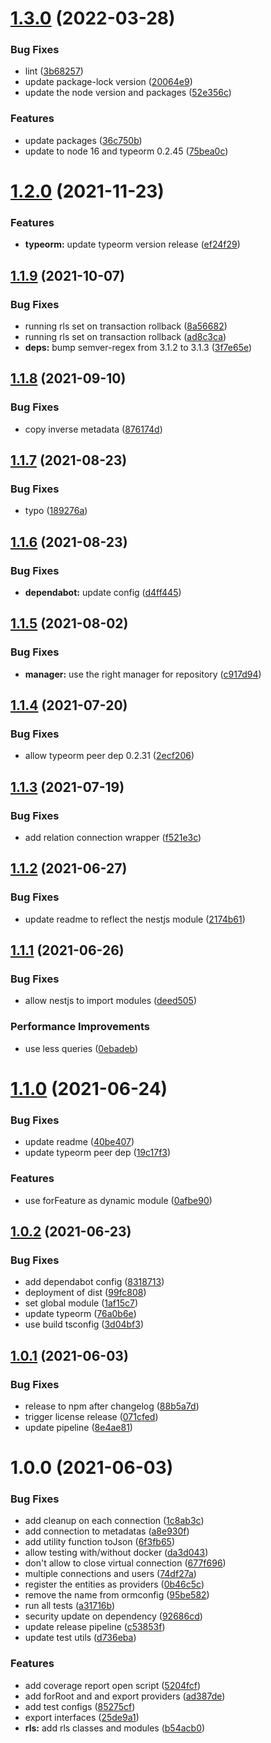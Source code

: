 # [1.3.0](https://github.com/Avallone-io/rls/compare/v1.2.0...v1.3.0) (2022-03-28)


### Bug Fixes

* lint ([3b68257](https://github.com/Avallone-io/rls/commit/3b682570519d4cfaf7b62db916dabf090210a16a))
* update package-lock version ([20064e9](https://github.com/Avallone-io/rls/commit/20064e9dea6bdda24031468760c85e2ff02afef2))
* update the node version and packages ([52e356c](https://github.com/Avallone-io/rls/commit/52e356c3943124cb5dd03c17b95652742efa9757))


### Features

* update packages ([36c750b](https://github.com/Avallone-io/rls/commit/36c750bfa4539d56de8351cd7ac565aab7a3b3ba))
* update to node 16 and typeorm 0.2.45 ([75bea0c](https://github.com/Avallone-io/rls/commit/75bea0c0bacd650eae42f5141ec37751f0fa3870))

# [1.2.0](https://github.com/Avallone-io/rls/compare/v1.1.9...v1.2.0) (2021-11-23)


### Features

* **typeorm:** update typeorm version release ([ef24f29](https://github.com/Avallone-io/rls/commit/ef24f29d738333819e98acb83364b7d163c2d27f))

## [1.1.9](https://github.com/Avallone-io/rls/compare/v1.1.8...v1.1.9) (2021-10-07)


### Bug Fixes

* running rls set on transaction rollback ([8a56682](https://github.com/Avallone-io/rls/commit/8a5668200d54f914dd0ff25f91e5a99d83bdfdd6))
* running rls set on transaction rollback ([ad8c3ca](https://github.com/Avallone-io/rls/commit/ad8c3ca1e0702de5ef9d6fe359bb1a379f5d9812))
* **deps:** bump semver-regex from 3.1.2 to 3.1.3 ([3f7e65e](https://github.com/Avallone-io/rls/commit/3f7e65ea5972f0fe8ed4336602a96bb4d548d2f7))

## [1.1.8](https://github.com/Avallone-io/rls/compare/v1.1.7...v1.1.8) (2021-09-10)


### Bug Fixes

* copy inverse metadata ([876174d](https://github.com/Avallone-io/rls/commit/876174dfebbf327b9c3206d1fddc942cc5d50bc4))

## [1.1.7](https://github.com/Avallone-io/rls/compare/v1.1.6...v1.1.7) (2021-08-23)


### Bug Fixes

* typo ([189276a](https://github.com/Avallone-io/rls/commit/189276a7db7999d2a99f62bb75a90b4466637333))

## [1.1.6](https://github.com/Avallone-io/rls/compare/v1.1.5...v1.1.6) (2021-08-23)


### Bug Fixes

* **dependabot:** update config ([d4ff445](https://github.com/Avallone-io/rls/commit/d4ff445f67514aa430a9d44a35256d33b35f730d))

## [1.1.5](https://github.com/Avallone-io/rls/compare/v1.1.4...v1.1.5) (2021-08-02)


### Bug Fixes

* **manager:** use the right manager for repository ([c917d94](https://github.com/Avallone-io/rls/commit/c917d94f5f54c40135c0b9efc608c0fba37b8a80))

## [1.1.4](https://github.com/Avallone-io/rls/compare/v1.1.3...v1.1.4) (2021-07-20)


### Bug Fixes

* allow typeorm peer dep 0.2.31 ([2ecf206](https://github.com/Avallone-io/rls/commit/2ecf206a3a0e84c268ce49b6612f715dab0f7ba0))

## [1.1.3](https://github.com/Avallone-io/rls/compare/v1.1.2...v1.1.3) (2021-07-19)


### Bug Fixes

* add relation connection wrapper ([f521e3c](https://github.com/Avallone-io/rls/commit/f521e3c319c92fd8f30eda597fd39cf082729cd6))

## [1.1.2](https://github.com/Avallone-io/rls/compare/v1.1.1...v1.1.2) (2021-06-27)


### Bug Fixes

* update readme to reflect the nestjs module ([2174b61](https://github.com/Avallone-io/rls/commit/2174b61ccb693e6f52b77bd9952436f0629f6df6))

## [1.1.1](https://github.com/Avallone-io/rls/compare/v1.1.0...v1.1.1) (2021-06-26)


### Bug Fixes

* allow nestjs to import modules ([deed505](https://github.com/Avallone-io/rls/commit/deed505b49637cf83118184b174b89ed12446557))


### Performance Improvements

* use less queries ([0ebadeb](https://github.com/Avallone-io/rls/commit/0ebadeba1b7a6dc8ae6339eeca6e4f8d8aa44109))

# [1.1.0](https://github.com/Avallone-io/rls/compare/v1.0.2...v1.1.0) (2021-06-24)


### Bug Fixes

* update readme ([40be407](https://github.com/Avallone-io/rls/commit/40be40787a3dc08a7423446b8795c044f2f94a5e))
* update typeorm peer dep ([19c17f3](https://github.com/Avallone-io/rls/commit/19c17f3508d86804e193d11318a097a8ab0cde46))


### Features

* use forFeature as dynamic module ([0afbe90](https://github.com/Avallone-io/rls/commit/0afbe902c659c4350c9f00d176e031b3581720b0))

## [1.0.2](https://github.com/Avallone-io/rls/compare/v1.0.1...v1.0.2) (2021-06-23)


### Bug Fixes

* add dependabot config ([8318713](https://github.com/Avallone-io/rls/commit/8318713cb85990c15b20bd57245ed5ab3d0c0a56))
* deployment of dist ([99fc808](https://github.com/Avallone-io/rls/commit/99fc808f09e5ad97d44c03f5989d13f128be10a8))
* set global module ([1af15c7](https://github.com/Avallone-io/rls/commit/1af15c7d8958c367a04fdd6ba1a924463946ed36))
* update typeorm ([76a0b6e](https://github.com/Avallone-io/rls/commit/76a0b6e5a1516688cbab40b6a726789672475e8f))
* use build tsconfig ([3d04bf3](https://github.com/Avallone-io/rls/commit/3d04bf3f06aa06aedbe7abe561d2de9649b62955))

## [1.0.1](https://github.com/Avallone-io/rls/compare/v1.0.0...v1.0.1) (2021-06-03)


### Bug Fixes

* release to npm after changelog ([88b5a7d](https://github.com/Avallone-io/rls/commit/88b5a7d5d4671f24daed71b60749989406baa2b8))
* trigger license release ([071cfed](https://github.com/Avallone-io/rls/commit/071cfed7e013af83010b8b622956c29d0e6bf6ff))
* update pipeline ([8e4ae81](https://github.com/Avallone-io/rls/commit/8e4ae81a01a0b7b03b81d787f6df6c53e55a7793))

# 1.0.0 (2021-06-03)


### Bug Fixes

* add cleanup on each connection ([1c8ab3c](https://github.com/Avallone-io/rls/commit/1c8ab3c4f4892f2f12edd96706e1a9211cd66b1b))
* add connection to metadatas ([a8e930f](https://github.com/Avallone-io/rls/commit/a8e930f78bf1f20e2344852ca3595b1d4d5c0ee6))
* add utility function toJson ([6f3fb65](https://github.com/Avallone-io/rls/commit/6f3fb65c2d5f0e5d265b820ba186dcddf344ac90))
* allow testing with/without docker ([da3d043](https://github.com/Avallone-io/rls/commit/da3d0438b71a4d1ea1735b6a15829c6f6f8c16f9))
* don't allow to close virtual connection ([677f696](https://github.com/Avallone-io/rls/commit/677f6965b6f08f9c8fb6a835bf4b870ad38278a2))
* multiple connections and users ([74df27a](https://github.com/Avallone-io/rls/commit/74df27a1f634095a134e09034623dd614f110840))
* register the entities as providers ([0b46c5c](https://github.com/Avallone-io/rls/commit/0b46c5cba3d033db0ee514834fe7511cd4f870ad))
* remove the name from ormconfig ([95be582](https://github.com/Avallone-io/rls/commit/95be5826acb07d4236de7dd4eb7322126902b29e))
* run all tests ([a31716b](https://github.com/Avallone-io/rls/commit/a31716bb6aee33789e2980a2401cbdc546f2838a))
* security update on dependency ([92686cd](https://github.com/Avallone-io/rls/commit/92686cda36ef14ed7b12d3d0668d2ecd9795657c))
* update release pipeline ([c53853f](https://github.com/Avallone-io/rls/commit/c53853fd97372e984ca951d7f87ba02309d01590))
* update test utils ([d736eba](https://github.com/Avallone-io/rls/commit/d736ebacf7f73c793fe861f36df97c44c32a3007))


### Features

* add coverage report open script ([5204fcf](https://github.com/Avallone-io/rls/commit/5204fcfff5e04d678c6fa76d5612f9b765c13a43))
* add forRoot and and export providers ([ad387de](https://github.com/Avallone-io/rls/commit/ad387de1d938460f04e87a497102b344d65f3d73))
* add test configs ([85275cf](https://github.com/Avallone-io/rls/commit/85275cfd505988c05b77ef1bc0800438f1805923))
* export interfaces ([25de9a1](https://github.com/Avallone-io/rls/commit/25de9a1f4edb7496e851982523dac1029f3f893b))
* **rls:** add rls classes and modules ([b54acb0](https://github.com/Avallone-io/rls/commit/b54acb046764edd692e0a02c6d53b29966aaa7a2))
